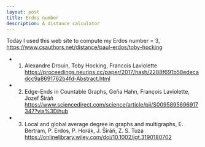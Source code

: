 ```yaml
---
layout: post
title: Erdos number
description: A distance calculator
---
```


Today I used this web site to compute my Erdos number = 3,
https://www.csauthors.net/distance/paul-erdos/toby-hocking

- 1. Alexandre Drouin, Toby Hocking, Francois Laviolette https://proceedings.neurips.cc/paper/2017/hash/2288f691b58edecadcc9a8691762b4fd-Abstract.html
- 2. Edge-Ends in Countable Graphs, Geňa Hahn, François Laviolette,
  Jozef Širáň
  https://www.sciencedirect.com/science/article/pii/S0095895696917347?via%3Dihub
- 3. Local and global average degree in graphs and multigraphs,
  E. Bertram, P. Erdos, P. Horák, J. Širáň, Z. S. Tuza
  https://onlinelibrary.wiley.com/doi/10.1002/jgt.3190180702
